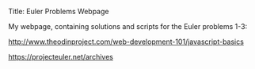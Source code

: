Title: Euler Problems Webpage

My webpage, containing solutions and scripts for the Euler problems 1-3:


http://www.theodinproject.com/web-development-101/javascript-basics

https://projecteuler.net/archives
